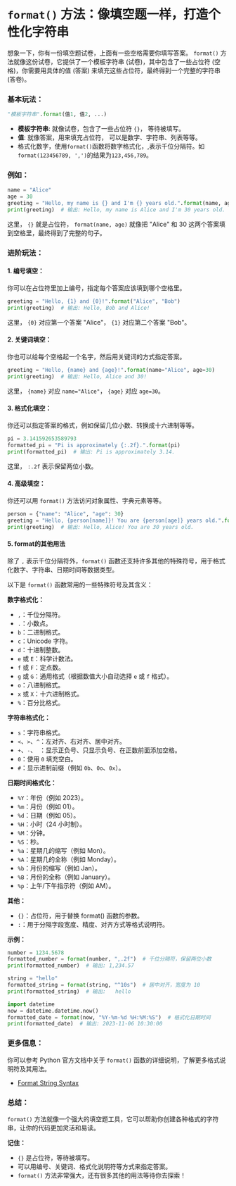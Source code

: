 # `format()` 方法：像填空题一样，打造个性化字符串

想象一下，你有一份填空题试卷，上面有一些空格需要你填写答案。 `format()` 方法就像这份试卷，它提供了一个模板字符串 (试卷)，其中包含了一些占位符 (空格)，你需要用具体的值 (答案) 来填充这些占位符，最终得到一个完整的字符串 (答卷)。

### 基本玩法：

```python
"模板字符串".format(值1, 值2, ...)
```

* **模板字符串**:  就像试卷，包含了一些占位符 `{}`， 等待被填写。
* **值**: 就像答案，用来填充占位符， 可以是数字、字符串、列表等等。
* 格式化数字，使用`format()`函数将数字格式化，,表示千位分隔符。如`format(123456789, ',')`的结果为`123,456,789`。

### 例如：

```python
name = "Alice"
age = 30
greeting = "Hello, my name is {} and I'm {} years old.".format(name, age)
print(greeting)  # 输出: Hello, my name is Alice and I'm 30 years old.
```

这里， `{}` 就是占位符， `format(name, age)`  就像把 "Alice" 和 30 这两个答案填到空格里，最终得到了完整的句子。

### 进阶玩法：

#### 1. 编号填空：

你可以在占位符里加上编号，指定每个答案应该填到哪个空格里。

```python
greeting = "Hello, {1} and {0}!".format("Alice", "Bob")
print(greeting)  # 输出: Hello, Bob and Alice!
```

这里， `{0}` 对应第一个答案 "Alice"， `{1}` 对应第二个答案 "Bob"。

#### 2. 关键词填空：

你也可以给每个空格起一个名字，然后用关键词的方式指定答案。

```python
greeting = "Hello, {name} and {age}!".format(name="Alice", age=30)
print(greeting)  # 输出: Hello, Alice and 30!
```

这里， `{name}` 对应 `name="Alice"`， `{age}` 对应 `age=30`。

#### 3. 格式化填空：

你还可以指定答案的格式，例如保留几位小数、转换成十六进制等等。

```python
pi = 3.141592653589793
formatted_pi = "Pi is approximately {:.2f}.".format(pi)
print(formatted_pi)  # 输出: Pi is approximately 3.14.
```

这里， `:.2f`  表示保留两位小数。

#### 4. 高级填空：

你还可以用 `format()` 方法访问对象属性、字典元素等等。

```python
person = {"name": "Alice", "age": 30}
greeting = "Hello, {person[name]}! You are {person[age]} years old.".format(person=person)
print(greeting)  # 输出: Hello, Alice! You are 30 years old.
```

#### 5. format的其他用法

除了 `,` 表示千位分隔符外，`format()` 函数还支持许多其他的特殊符号，用于格式化数字、字符串、日期时间等数据类型。

以下是 `format()` 函数常用的一些特殊符号及其含义：

**数字格式化：**

* `,`：千位分隔符。
* `.`：小数点。
* `b`：二进制格式。
* `c`：Unicode 字符。
* `d`：十进制整数。
* `e` 或 `E`：科学计数法。
* `f` 或 `F`：定点数。
* `g` 或 `G`：通用格式（根据数值大小自动选择 `e` 或 `f` 格式）。
* `o`：八进制格式。
* `x` 或 `X`：十六进制格式。
* `%`：百分比格式。

**字符串格式化：**

* `s`：字符串格式。
* `<`、`>`、`^`：左对齐、右对齐、居中对齐。
* `+`、`-`、` `：显示正负号、只显示负号、在正数前面添加空格。
* `0`：使用 `0` 填充空白。
* `#`：显示进制前缀（例如 `0b`、`0o`、`0x`）。


**日期时间格式化：**

* `%Y`：年份（例如 2023）。
* `%m`：月份（例如 01）。
* `%d`：日期（例如 05）。
* `%H`：小时（24 小时制）。
* `%M`：分钟。
* `%S`：秒。
* `%a`：星期几的缩写（例如 Mon）。
* `%A`：星期几的全称（例如 Monday）。
* `%b`：月份的缩写（例如 Jan）。
* `%B`：月份的全称（例如 January）。
* `%p`：上午/下午指示符（例如 AM）。

**其他：**

* `{}`：占位符，用于替换 format() 函数的参数。
* `:`：用于分隔字段宽度、精度、对齐方式等格式说明符。

**示例：**

```python
number = 1234.5678
formatted_number = format(number, ",.2f")  # 千位分隔符，保留两位小数
print(formatted_number)  # 输出: 1,234.57

string = "hello"
formatted_string = format(string, "^10s")  # 居中对齐，宽度为 10
print(formatted_string)  # 输出:   hello   

import datetime
now = datetime.datetime.now()
formatted_date = format(now, "%Y-%m-%d %H:%M:%S")  # 格式化日期时间
print(formatted_date)  # 输出: 2023-11-06 10:30:00
```

### 更多信息：

你可以参考 Python 官方文档中关于 `format()` 函数的详细说明，了解更多格式说明符及其用法。

* [Format String Syntax](https://docs.python.org/3/library/string.html#formatstrings)

### 总结：

`format()` 方法就像一个强大的填空题工具，它可以帮助你创建各种格式的字符串，让你的代码更加灵活和易读。 

**记住：**

* `{}` 是占位符，等待被填写。
* 可以用编号、关键词、格式化说明符等方式来指定答案。
* `format()` 方法非常强大，还有很多其他的用法等待你去探索！ 
